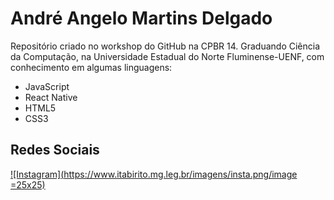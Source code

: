 # André Angelo Martins Delgado
Repositório criado no workshop do GitHub na CPBR 14.
Graduando Ciência da Computação, na Universidade Estadual do Norte Fluminense-UENF, com conhecimento em algumas linguagens:

- JavaScript
- React Native
- HTML5
- CSS3

## Redes Sociais
[![Instagram](https://www.itabirito.mg.leg.br/imagens/insta.png/image =25x25)](https://www.instagram.com/andremartinsd_/)
